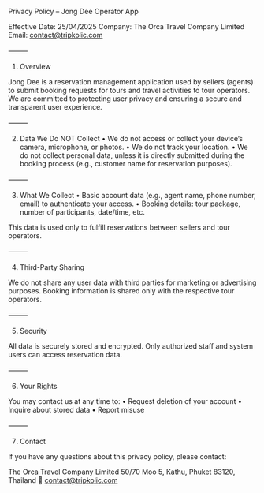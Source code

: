 Privacy Policy – Jong Dee Operator App

Effective Date: 25/04/2025
Company: The Orca Travel Company Limited
Email: contact@tripkolic.com

⸻

1. Overview

Jong Dee is a reservation management application used by sellers (agents) to submit booking requests for tours and travel activities to tour operators. We are committed to protecting user privacy and ensuring a secure and transparent user experience.

⸻

2. Data We Do NOT Collect
	•	We do not access or collect your device’s camera, microphone, or photos.
	•	We do not track your location.
	•	We do not collect personal data, unless it is directly submitted during the booking process (e.g., customer name for reservation purposes).

⸻

3. What We Collect
	•	Basic account data (e.g., agent name, phone number, email) to authenticate your access.
	•	Booking details: tour package, number of participants, date/time, etc.

This data is used only to fulfill reservations between sellers and tour operators.

⸻

4. Third-Party Sharing

We do not share any user data with third parties for marketing or advertising purposes. Booking information is shared only with the respective tour operators.

⸻

5. Security

All data is securely stored and encrypted. Only authorized staff and system users can access reservation data.

⸻

6. Your Rights

You may contact us at any time to:
	•	Request deletion of your account
	•	Inquire about stored data
	•	Report misuse

⸻

7. Contact

If you have any questions about this privacy policy, please contact:

The Orca Travel Company Limited
50/70 Moo 5, Kathu, Phuket 83120, Thailand
📧 contact@tripkolic.com 
